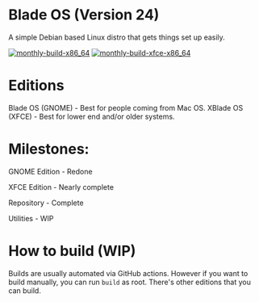 # Blade OS (Version 24)
A simple Debian based Linux distro that gets things set up easily.

[![monthly-build-x86_64](https://github.com/Blade-OS/os/actions/workflows/build_monthly.yml/badge.svg)](https://github.com/Blade-OS/os/actions/workflows/build_monthly.yml) [![monthly-build-xfce-x86_64](https://github.com/Blade-OS/os/actions/workflows/build_x_monthly.yml/badge.svg)](https://github.com/Blade-OS/os/actions/workflows/build_x_monthly.yml)

# Editions
Blade OS (GNOME) - Best for people coming from Mac OS.
XBlade OS (XFCE) - Best for lower end and/or older systems.

# Milestones:
GNOME Edition - Redone

XFCE Edition - Nearly complete

Repository - Complete

Utilities - WIP

# How to build (WIP)
Builds are usually automated via GitHub actions. However if you want to build manually, you can run ```build``` as root. There's other editions that you can build.
